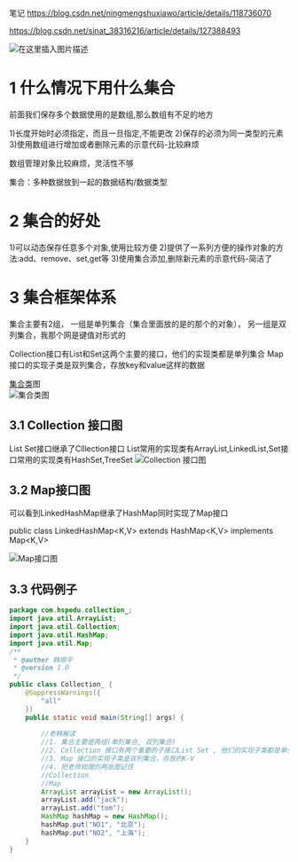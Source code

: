 笔记
https://blog.csdn.net/ningmengshuxiawo/article/details/118736070

https://blog.csdn.net/sinat_38316216/article/details/127388493

![在这里插入图片描述](https://img-blog.csdnimg.cn/20210714200047776.png?x-oss-process=image/watermark,type_ZmFuZ3poZW5naGVpdGk,shadow_10,text_aHR0cHM6Ly9ibG9nLmNzZG4ubmV0L25pbmdtZW5nc2h1eGlhd28=,size_16,color_FFFFFF,t_70)

# 1 什么情况下用什么集合

前面我们保存多个数据使用的是数组,那么数组有不足的地方

1)长度开始时必须指定，而且一旦指定,不能更改
2)保存的必须为同一类型的元素
3)使用数组进行增加或者删除元素的示意代码-比较麻烦

数组管理对象比较麻烦，灵活性不够

集合：多种数据放到一起的数据结构/数据类型

# 2 集合的好处
1)可以动态保存任意多个对象,使用比较方便
2)提供了一系列方便的操作对象的方法:add、remove、set,get等
3)使用集合添加,删除新元素的示意代码-简洁了


# 3 集合框架体系


集合主要有2组，
一组是单列集合（集合里面放的是的那个的对象），
另一组是双列集合，我那个网是键值对形式的

Collection接口有List和Set这两个主要的接口，他们的实现类都是单列集合
Map接口的实现子类是双列集合，存放key和value这样的数据


[集合类](https://so.csdn.net/so/search?q=%E9%9B%86%E5%90%88%E7%B1%BB&spm=1001.2101.3001.7020)图  
![集合类图](https://img-blog.csdnimg.cn/0fb47a7b590b4540954ae3a1606fbe76.png#pic_center)

## 3.1 Collection 接口图  

List Set接口继承了Clllection接口
List常用的实现类有ArrayList,LinkedList,Set接口常用的实现类有HashSet,TreeSet
![Collection 接口图](https://img-blog.csdnimg.cn/00d7515347a441458ca659fbfe7c2629.png#pic_center)

## 3.2 Map接口图  

可以看到LinkedHashMap继承了HashMap同时实现了Map接口

public class LinkedHashMap<K,V>
    extends HashMap<K,V>
    implements Map<K,V>

![Map接口图](https://img-blog.csdnimg.cn/d1241df8097d40cdbc7824f0e8c8fb87.png#pic_center)

## 3.3 代码例子

```java
package com.hspedu.collection_;
import java.util.ArrayList;
import java.util.Collection;
import java.util.HashMap;
import java.util.Map;
/**
 * @author 韩顺平
 * @version 1.0
 */
public class Collection_ {
    @SuppressWarnings({
        "all"
    })
    public static void main(String[] args) {
      
        //老韩解读
        //1. 集合主要是两组(单列集合, 双列集合)
        //2. Collection 接口有两个重要的子接口List Set , 他们的实现子类都是单列集合
        //3. Map 接口的实现子类是双列集合，存放的K-V
        //4. 把老师梳理的两张图记住
        //Collection
        //Map
        ArrayList arrayList = new ArrayList();
        arrayList.add("jack");
        arrayList.add("tom");
        HashMap hashMap = new HashMap();
        hashMap.put("NO1", "北京");
        hashMap.put("NO2", "上海");
    }
}
```